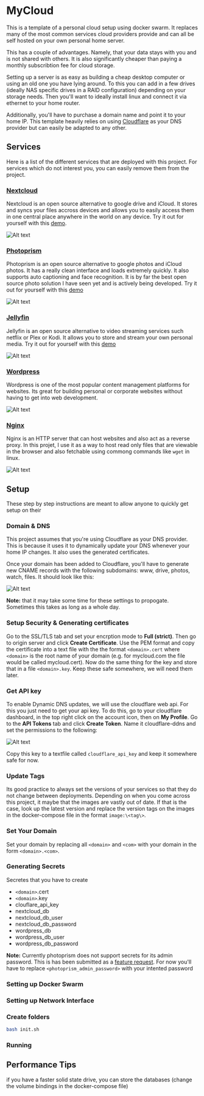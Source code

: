 # MyCloud

This is a template of a personal cloud setup using docker swarm. It replaces many of the most common services cloud providers provide and can all be self hosted on your own personal home server.

This has a couple of advantages. Namely, that your data stays with you and is not shared with others. It is also significantly cheaper than paying a monthly subscribtion fee for cloud storage.

Setting up a server is as easy as building a cheap desktop computer or using an old one you have lying around. To this you can add in a few drives (ideally NAS specific drives in a RAID configuration) depending on your storage needs. Then you'll want to ideally install linux and connect it via ethernet to your home router.

Additionally, you'll have to purchase a domain name and point it to your home IP. This template heavily relies on using [Cloudflare](https://www.cloudflare.com) as your DNS provider but can easily be adapted to any other.

## Services

Here is a list of the different services that are deployed with this project. For services which do not interest you, you can easily remove them from the project.

### [Nextcloud](https://nextcloud.com/)

Nextcloud is an open source alternative to google drive and iCloud. It stores and syncs your files accross devices and allows you to easily access them in one central place anywhere in the world on any device. Try it out for yourself with this [demo](https://try.nextcloud.com/).

![Alt text](docs/media/nextcloud.png "Nextcloud Demo")

### [Photoprism](https://photoprism.app/)

Photoprism is an open source alternative to google photos and iCloud photos. It has a really clean interface and loads extremely quickly. It also supports auto captioning and face recognition. It is by far the best open source photo solution I have seen yet and is actively being developed. Try it out for yourself with this [demo](https://demo.photoprism.app)

![Alt text](docs/media/photoprism.png "Photoprism Demo")

### [Jellyfin](https://jellyfin.org/)

Jellyfin is an open source alternative to video streaming services such netflix or Plex or Kodi. It allows you to store and stream your own personal media. Try it out for yourself with this [demo](https://demo.jellyfin.org/stable)

![Alt text](docs/media/jellyfin.png "Jellyfin Demo")

### [Wordpress](https://wordpress.org/)

Wordpress is one of the most popular content management platforms for websites. Its great for building personal or corporate websites without having to get into web development.

![Alt text](docs/media/wordpress.png "Wordpress Demo")

### [Nginx](https://nginx.org/en/)

Nginx is an HTTP server that can host websites and also act as a reverse proxy. In this projet, I use it as a way to host read only files that are viewable in the browser and also fetchable using commong commands like `wget` in linux.

![Alt text](docs/media/nginx.png "Nginx Demo")

## Setup

These step by step instructions are meant to allow anyone to quickly get setup on their 

### Domain & DNS

This project assumes that you're using Cloudflare as your DNS provider. This is because it uses it to dynamically update your DNS whenever your home IP changes. It also uses the generated certificates.

Once your domain has been added to Cloudflare, you'll have to generate new CNAME records with the following subdomains: www, drive, photos, watch, files. It should look like this:

![Alt text](docs/media/cloudflare.png "DNS setup")

**Note:** that it may take some time for these settings to propogate. Sometimes this takes as long as a whole day.

### Setup Security & Generating certificates

Go to the SSL/TLS tab and set your encrption mode to **Full (strict)**. Then go to origin server and click **Create Certificate**. Use the PEM format and copy the certificate into a text file with the the format `<domain>.cert` where `<domain>` is the root name of your domain (e.g. for mycloud.com the file would be called mycloud.cert). Now do the same thing for the key and store that in a file `<domain>.key`. Keep these safe somewhere, we will need them later.

### Get API key

To enable Dynamic DNS updates, we will use the cloudflare web api. For this you just need to get your api key. To do this, go to your cloudflare dashboard, in the top right click on the account icon, then on **My Profile**. Go to the **API Tokens** tab and click **Create Token**. Name it cloudflare-ddns and set the permissions to the following:

![Alt text](docs/media/cloudflare_api_token.png "Cloudflare API token")

Copy this key to a textfile called `cloudflare_api_key` and keep it somewhere safe for now.

### Update Tags

Its good practice to always set the versions of your services so that they do not change between deployments. Depending on when you come across this project, it maybe that the images are vastly out of date. If that is the case, look up the latest version and replace the version tags on the images in the docker-compose file in the format `image:\<tag\>`.

### Set Your Domain

Set your domain by replacing all `<domain>` and `<com>` with your domain in the form `<domain>.<com>`.

### Generating Secrets

Secretes that you have to create

- `<domain>`.cert
- `<domain>`.key
- clouflare_api_key
- nextcloud_db
- nextcloud_db_user
- nextcloud_db_password
- wordpress_db
- wordpress_db_user
- wordpress_db_password

**Note:** Currently photoprism does not support secrets for its admin password. This is has been submitted as a [feature request](https://github.com/photoprism/photoprism/issues/1987). For now you'll have to replace `<photoprism_admin_password>` with your intented password

### Setting up Docker Swarm

### Setting up Network Interface

### Create folders

```bash
bash init.sh
```

### Running


## Performance Tips

if you have a faster solid state drive, you can store the databases (change the volume bindings in the docker-compose file)

